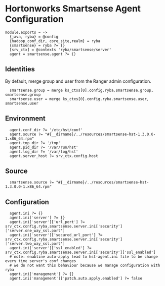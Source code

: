 
# Hortonworks Smartsense Agent Configuration

    module.exports = ->
      {java, ryba} = @config
      {hadoop_conf_dir, core_site,realm} = ryba
      {smartsense} = ryba ?= {}
      [srv_ctx] = @contexts 'ryba/smartsense/server'
      agent = smartsense.agent ?= {}

## Identities

By default, merge group and user from the Ranger admin configuration.

      smartsense.group = merge ks_ctxs[0].config.ryba.smartsense.group, smartsense.group
      smartsense.user = merge ks_ctxs[0].config.ryba.smartsense.user, smartsense.user

## Environment
      
      agent.conf_dir ?= '/etc/hst/conf'
      agent.source ?= "#{__dirname}/../resources/smartsense-hst-1.3.0.0-1.x86_64.rpm"
      agent.tmp_dir ?= '/tmp'
      agent.pid_dir ?= '/var/run/hst'
      agent.log_dir ?= '/var/log/hst'
      agent.server_host ?= srv_ctx.config.host

## Source

      smartsense.source ?= "#{__dirname}/../resources/smartsense-hst-1.3.0.0-1.x86_64.rpm"

## Configuration

      agent.ini ?= {}
      agent.ini['server'] ?= {}
      agent.ini['server']['url_port'] ?= srv_ctx.config.ryba.smartsense.server.ini['security']['server.one_way_ssl.port']
      agent.ini['server']['secured_url_port'] ?= srv_ctx.config.ryba.smartsense.server.ini['security']['server.two_way_ssl.port']
      agent.ini['server']['ssl_enabled'] ?= srv_ctx.config.ryba.smartsense.server.ini['security']['ssl_enabled']
      # note: enabline auto-apply lead to hst-agent.ini file to be change every time server's conf changes
      # we do not want this behaviour because we manage configuration with ryba
      agent.ini['management'] ?= {}
      agent.ini['management']['patch.auto.apply.enabled'] ?= false
